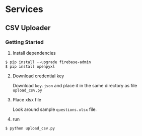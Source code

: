# Services

## CSV Uploader

### Getting Started

1. Install dependencies

```
$ pip install --upgrade firebase-admin
$ pip install openpyxl
```

2. Download credential key  

    Download `key.json` and place it in the same directory as file `upload_csv.py`

3. Place xlsx file

    Look around sample `questions.xlsx` file.

4. run

```
$ python upload_csv.py
```